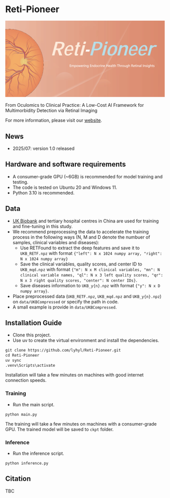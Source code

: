 # Reti-Pioneer

![img](figures/logo.png)

From Oculomics to Clinical Practice: A Low-Cost AI Framework for Multimorbidity Detection via Retinal Imaging

For more information, please visit our [website](https://www.retipioneer.cn).

## News

- 2025/07: version 1.0 released

## Hardware and software requirements

- A consumer-grade GPU (~6GB) is recommended for model training and testing.
- The code is tested on Ubuntu 20 and Windows 11.
- Python 3.10 is recommended.

## Data

- [UK Biobank](https://www.ukbiobank.ac.uk/) and tertiary hospital centres in China are used for training and fine-tuning in this study.
- We recommend preprocessing the data to accelerate the training process in the following ways (N, M and D denote the numbuer of samples, clinical variables and diseases):
    - Use RETFound to extract the deep features and save it to `UKB_RETF.npz` with format `{"left": N x 1024 numpy array, "right": N x 1024 numpy array}`
    - Save the clinical variables, quality scores, and center ID to `UKB_mqd.npz` with format `{"m": N x M clinical variables, "mn": N clinical variable names, "ql": N x 3 left quality scores, "qr": N x 3 right quality scores, "center": N center IDs}`.
    - Save diseases information to `UKB_y{n}.npz` with format `{"y": N x D numpy array}`.
- Place preprocessed data (`UKB_RETF.npz`, `UKB_mqd.npz` and `UKB_y{n}.npz`) on `data/UKBCompressed` or specify the path in code.
- A small example is provide in `data/UKBCompressed`.

## Installation Guide

- Clone this project.
- Use uv to create the virtual environment and install the dependencies.
```
git clone https://github.com/lyhyl/Reti-Pioneer.git
cd Reti-Pioneer
uv sync
.venv\Scripts\activate
```
Installation will take a few minutes on machines with good internet connection speeds.

### Training

- Run the main script.
```
python main.py
```
The training will take a few minutes on machines with a consumer-grade GPU.
The trained model will be saved to `ckpt` folder.

### Inference

- Run the inference script.
```
python inference.py
```

## Citation

TBC
